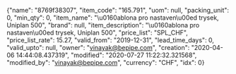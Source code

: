 {"name": "8769f38307", "item_code": "165.791", "uom": null, "packing_unit": 0, "min_qty": 0, "item_name": "\u0160ablona pro nastaven\u00ed trysek, Uniplan 500", "brand": null, "item_description": "\u0160ablona pro nastaven\u00ed trysek, Uniplan 500", "price_list": "SPL_CHF", "price_list_rate": 15.27, "valid_from": "2019-12-31", "lead_time_days": 0, "valid_upto": null, "owner": "vinayak@bepipe.com", "creation": "2020-04-06 14:44:08.437319", "modified": "2020-07-27 11:22:32.321568", "modified_by": "vinayak@bepipe.com", "currency": "CHF", "idx": 0}